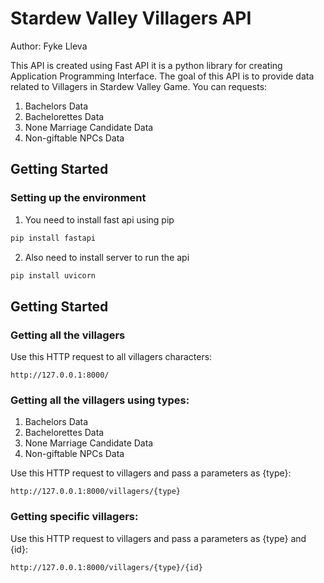 # Stardew Valley Villagers API

Author: Fyke Lleva

This API is created using Fast API it is a python library for creating Application Programming Interface. The goal of this API is to provide data related to Villagers in Stardew Valley Game. You can requests:

1. Bachelors Data
2. Bachelorettes Data
3. None Marriage Candidate Data
4. Non-giftable NPCs Data

## Getting Started

### Setting up the environment

1. You need to install fast api using pip

```python
pip install fastapi
```

2. Also need to install server to run the api

```python
pip install uvicorn
```

## Getting Started

### Getting all the villagers

Use this HTTP request to all villagers characters:

```
http://127.0.0.1:8000/
```

### Getting all the villagers using types:

1. Bachelors Data
2. Bachelorettes Data
3. None Marriage Candidate Data
4. Non-giftable NPCs Data

Use this HTTP request to villagers and pass a parameters as {type}:

```
http://127.0.0.1:8000/villagers/{type}
```

### Getting specific villagers:

Use this HTTP request to villagers and pass a parameters as {type} and {id}:

```
http://127.0.0.1:8000/villagers/{type}/{id}

